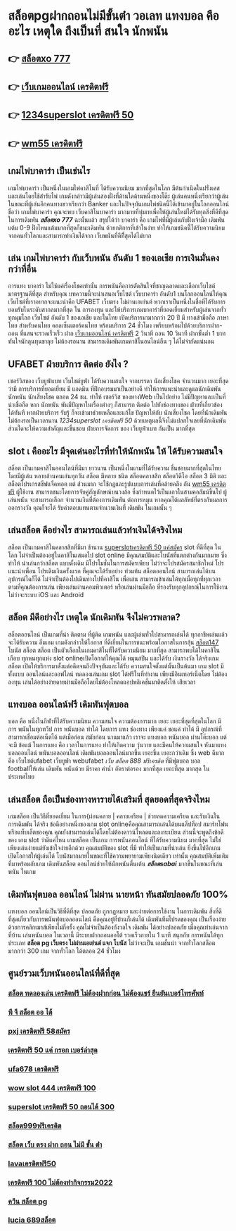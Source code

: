 # สล็อตpgฝากถอนไม่มีขั้นต่ํา วอเลท แทงบอล  คืออะไร  เหตุใด ถึงเป็นที่ สนใจ  นักพนัน 

## 👉 [สล็อตxo 777](https://www.ufaeat.com/credit-free-50/)
## 👉 [เว็บเกมออนไลน์ เครดิตฟรี](https://www.ufaeat.com/regis-ufabet-master-free/)
## 👉 [1234superslot เครดิตฟรี 50](https://www.ufaeat.com/regis-ufabet-master-free/)
## 👉 [wm55 เครดิตฟรี](https://www.ufaeat.com/ทางเข้ายูฟ่าเบท-ufabet/)

##  เกมไพ่บาคาร่า  เป็นเช่นไร 

 เกมไพ่บาคาร่า เป็นหนึ่งในเกมไพ่คาสิโนที่ ได้รับความนิยม มากที่สุดในโลก มีต้นกำเนิดในฝรั่งเศส และเล่นโดยใช้สำรับไพ่ เกมดังกล่าวมีผู้เล่นสองฝั่งที่ด้านใดด้านหนึ่งของโต๊ะ ผู้เล่นคนหนึ่งเรียกว่าผู้เล่น ในขณะที่ผู้เล่นอีกคนทางขวาเรียกว่า  Banker และในปัจจุบันเกมไพ่ชนิดนี้ได้เข้ามาอยู่ในโลกออนไลน์ ชื่อว่า  เกมไพ่บาคาร่า  คุณจะพบ เว็บคาสิโนบาคาร่า มากมายที่ทุ่มเทเพื่อให้ผู้เล่นใหม่ได้รับทุกสิ่งที่ดีที่สุดในการเดิมพัน  ***สล็อตxo 777*** ฉะนั้นแล้ว สรุปได้ว่า บาคาร่า คือ เกมไพ่ที่มีผู้เล่นกับฝั่งเจ้ามือ เดิมพันแต้ม 0-9 ฝั่งไหนแต้มมากที่สุดก็ชนะเดิมพัน ด้วยกติการที่เข้าในง่าย ทำให้เกมชนิดนี้่ได้รับความนิยมจากคนทั่วโลกและสามารถทำเงินได้จาก เว็บพนันที่ดีทีึ่สุดได้ไม่ยาก




## เล่น เกมไพ่บาคาร่า กับเว็บพนัน อันดับ 1 ของเอเชีย การเงินมั่นคงกว่าที่อื่น

 การแทง  บาคาร่า ไม่ใช่แค่เรื่องโชคเท่านั้น การพนันคือการตัดสินใจที่ชาญฉลาดและเลือกเว็บไซต์  มาตรฐานดีที่สุด  สำหรับคุณ บทความนี้จะนำเสนอเว็บไซต์ เว็บบาคาร่า อันดับ1 บนโลกออนไลน์ให้คุณ เว็บไซต์ที่เราอยากจะแนะนำคือ UFABET   เว็บตรง  ไม่ผ่านเอเย่นต์ พวกเราเป็นหนึ่งในชื่อที่ได้รับการยอมรับในระดับสากลมากที่สุด ใน การลงทุน  และให้บริการเกมบาคาร่าที่ยอดเยี่ยมสำหรับผู้เล่นจากทั่วทุกมุมโลก เว็บไซต์ อันดับ 1 ของเอเชีย และในไทย เปิดบริการมามากกว่า 20 ปี มี ทางเข้ามือถือ ภาษาไทย สำหรับคนไทย คอลเซ็นเตอร์คนไทย พร้อมบริการ 24 ชั่วโมง  เพรียบพร้อมไปด้วยบริการฝาก-ถอน ที่แสนจะรวดเร็วเร็ว ฝาก [เว็บเกมออนไลน์ เครดิตฟรี](https://www.ufaeat.com/regis-ufabet-master-free/) 2 วินาที ถอน 10 วินาที ฝากขั้นต่ำ 1 บาท  ทันใจนักลุนทุนขาลุย ไม่ต้องรอนาน สามารถเดิมพันเกมคาสิโนอนไลน์อืน ๆ ได้ไม่จำกัดแน่นอน


## UFABET ฝ่ายบริการ ติดต่อ ยังไง ?

 เซอร์วิสของ เว็บยูฟ่าเบท เว็บไซต์ยูฟ่า  ได้รับความสนใจ จากบรรดา นักเสี่ยงโชค จำนวนมาก เยอะที่สุด  ว่ามี การบริการที่ยอดเยี่ยม  มี แอดมิน ที่ฝึกอบรมมาเป็นอย่างดี ทำให้การแนะนำและดูแลนักเดิมพัน นักพนัน นักเสี่ยงโชค  ตลอด 24 ชม.  ทำให้ เซอร์วิส ของทางWeb เป็นไปอย่าง ไม่มีปัญหาและเป็นที่  น่าเชื่อถือ หาก  นักพนัน พันมีปัญหาในเรื่องต่างๆ ก็สามารถ ติดต่อ  ไปยังช่องทางของ ฝ่ายที่เกี่ยวข้อง ได้ทันที  หากฝ่ายบริการ รับรู้  ก็จะเข้ามาช่วยเหลือและแก้ไข ปัญหาให้กับ นักเสี่ยงโชค โดยที่นักเดิมพันไม่ต้องรอเป็นเวลานาน *1234superslot เครดิตฟรี 50* ด้วยเหตุผลนี้จึงไม่แปลกใจเลยที่นักเดิมพัน ส่วนใดจะให้ความสำคัญและชื่นชอบ ฝ่ายการจัดการ ของ เว็บยูฟ่าเบท  กันเป็น  มากที่สุด


##  slot เ คืออะไร มีจุดเด่นอะไรที่ทำให้นักพนัน ให้ ได้รับความสนใจ 

สล็อต เป็นเกมคาสิโนออนไลน์ที่มีมา ยาวนาน เป็นหนึ่งในเกมที่ได้รับความ ชื่นชอบมากที่สุดในไทย โดยมีผู้เล่น หลายล้านคนเล่นทุกวัน สล็อต มีหลาย ชนิด  สล็อตคลาสสิก สล็อตวิดีโอ สล็อต 3 มิติ และสล็อตโปรเกรสซีฟแจ็คพอต แต่ ส่วนมาก จะใช้กฎและรูปแบบการเล่นที่คล้ายคลึง กัน [wm55 เครดิตฟรี](https://www.ufaeat.com/)  ผู้ใช้งาน สามารถชนะโดยการจับคู่สัญลักษณ์บนวงล้อ ซึ่งกำหนดไว้เป็นแถวในสามคอลัมน์ขึ้นไป  ผู้เล่นพนัน จะสามารถเลือก จำนวนเงินที่ต้องการเดิมพัน ต่อการหมุน หากคุณได้ผลลัพธ์ที่ตรงกับผลการออกรางวัล คุณก็จะได้ รับค่าตอบแทนตามจำนวนเงินที่ เดิมพัน ในเกมนั้น ๆ


## เล่นสล็อต ดีอย่างไร สามารถเล่นแล้วทำเงินได้จริงไหม

สล็อต เป็นเกมคาสิโนคลาสสิกที่มีมา ช้านาน [superslotเครดิตฟรี 50 แค่สมัคร](https://www.ufaeat.com/register/)  slot ที่ดีที่สุด ในโลก ไม่จำเป็นต้องอยู่ในคาสิโนเสมอไป  slot online มีคุณสมบัติและโบนัสที่แตกต่างกันมากมาย ซึ่งทำให้ น่าเล่นกว่าสล็อต แบบดั้งเดิม  มีโปรโมชั่นในการสมัครเพียบ ไม่ว่าจะโปรสมัครสมาชิกใหม่ โปรแนะนำเพื่อน โปรเติมเงินครั้งแรก ที่คุณจะได้รับอย่าง ท่วมท้น  สล็อตออนไลน์ สามารถเล่นได้บนอุปกรณ์ใดก็ได้ ไม่จำเป็นต้องไปเดินทางไปที่คาสิโน เพื่อเล่น สามารถเข้าเล่นได้ทุกเมื่อทุกที่ทุกเวลาตามที่คุณต้องการเล่น เพียงเล่นผ่านคอมพิวเตอร์ หรือเล่นผ่านมือถือ ที่รองรับทุกอุปกรณ์ในการใช้งาน ไม่ว่าจะระบบ iOS และ Android

## สล็อต  มีดีอย่างไร เหตุใด นักเดิมพัน จึงไม่ควรพลาด?

 สล็อตออนไลน์ เป็นเกมที่น่า ติดตาม ที่ผู้ติด เกมพนัน และผู้เล่นทั่วไปสามารถเล่นได้ ทุกอาชีพเล่นแล้วจะได้รับความ อิ่มเอม เกมดังกล่าวให้โอกาส ที่ดีเยี่ยมในการชนะพร้อมโอกาสในการลุ้น [สล็อต147](https://www.ufaeat.com/ufabet-master-login/) โบนัส สล็อต  สล็อต  เป็นตัวเลือกในเกมคาสิโนที่ได้รับความนิยม มากที่สุด สามารถพบได้ในคาสิโนเกือบ ทุกหนทุกแห่ง  slot onlineเปิดโอกาสให้คุณได้ หมุนสปิน และได้รับ เงินรางวัล ได้จริงเกมสล็อต  เปิดให้บริการมาตั้งแต่อดีตจนถึงปัจจุบันและได้รับ ความสนใจตั้งแต่นั้นเป็นต้นมา เกม slot มีทั้งแบบ ออนไลน์และออฟไลน์ ทดลองเล่นเกม slot ได้ฟรีในที่ทำงาน เพียงมีอินเทอร์เน็ตโดย ไม่ต้องลงทุน เล่นได้อย่างง่ายดายผ่านมือถือโดยไม่ต้องโหลดแอปพลิเคชั่นมาติดตั้งให้ เสียเวลา 


## แทงบอล ออนไลน์ฟรี เดิมพันฟุตบอล

 บอล  คือ หนึ่งในกีฬาที่ได้รับความนิยม ความสนใจ ความต้องการมาก เยอะ เยอะที่สุดที่สุดในโลก มีการ พนันในทุกทวีป การ พนันบอล ทำได้  โดยการ แทง   ช่องทาง เพียงแค่ ขอแค่ ทำได้ มี อุปกรณ์ที่สามารถเชื่อมต่อเน็ตได้ แต่เมื่อก่อน สมัยก่อน นานมาแล้ว เราจะ แทงบอล  พนันบอล ผ่านโต๊ะบอล แต่จะมี ข้อแม้ ในการแทง  คือ เวลาในการแทง  ทำให้เกิดความ วุ่นวาย และมีคนให้ความสนใจ หันมาแทงบอลออนไลน์ พนันบอลออนไลน์ เดิมพันบอลออนไลน์มากขึ้น เยอะขึ้น เยอะกว่าเดิม ซึ่ง web   ดีมาก คือ เว็บไซต์ufabet เว็บยูฟ่า webufabet *เว็บ สล็อต 888 ฟรีเครดิต* ที่มีฟุตบอล บอล footballให้เล่น เดิมพัน พนันด้วย มีราคา ค่าน้ำ อัตราต่อรอง มากที่สุด เยอะที่สุด มากสุด ในประเทศไทย

## เล่นสล็อต ถือเป็นช่องทางหารายได้เสริมที่ สุดยอดที่สุดจริงไหม

เกมสล็อต เป็นวิธีที่ยอดเยี่ยม ในการ{ผ่อนคลาย | คลายเครียด | ช่วยลดความเครียด และรับเงินใน การเดิมพัน ได้จริง ข้อดีอย่างหนึ่งของเกม slot onlineคือคุณสามารถเล่นได้บนแล็ปท็อป สมาร์ทโฟน หรือแท็บเล็ตของคุณ คุณยังสามารถเล่นได้โดยไม่ต้องดาวน์โหลดและลงทะเบียน ส่วนนี้จะพูดถึงข้อดีของ เกม slot ว่าดีแค่ไหน เกมสล็อต เป็นเกม การพนันออนไลน์ ที่ได้รับความนิยม มากที่สุด ไม่ใช่เพียงเล่นง่ายแต่ยังเข้าใจง่ายอีกด้วย คุณสมบัติของ slot ที่มี ทำให้เป็นเกมที่น่าเล่น ยิ่งขึ้นไปอีกเกม เปิดโอกาสให้ผู้เล่นได้ โบนัสมากมายในขณะที่ใช้ความพยายามเพียงนิดเดียว เท่านั้น คุณสมบัติเพิ่มเติมที่มาพร้อมกับเกม เดิมพันสล็อต  ออนไลน์ช่วยให้นักพนันตื่นเต้น ***สล็อตsabai*** มากขึ้นในขณะที่เล่นพนัน ในเกม


##  เดิมพันฟุตบอล ออนไลน์ ไม่ผ่าน นายหน้า  ทันสมัยปลอดภัย 100%

แทงบอล ออนไลน์เป็นวิธีที่ดีที่สุด ปลอดภัย ถูกกฎหมาย และง่ายต่อการใช้งาน ในการเดิมพัน สิ่งที่ดีที่สุดเกี่ยวกับการพนันฟุตบอลออนไลน์ คือคุณอยู่ที่บ้านก็เล่นได้ เดิมพันทีมโปรดของคุณ เป็นเรื่องง่ายด้วยการคลิกเมาส์เพียงไม่กี่ครั้ง คุณไม่จำเป็นต้องกังวลใจ เดิมพัน ได้อย่างปลอดภัย เมื่อคุณทำเล่นจากที่บ้าน เล่นพนันบอล  ในเวลานี้  มีระบบฝากถอนออโต้ รวดเร็วถายใน 1 นาที  สนุกกับ การพนันได้ทุกประเภท **สล็อต pg เว็บตรง ไม่ผ่านเอเย่นต์ แจก โบนัส** ไม่ว่าจะเป็น  เกมชั้นนำ  จากทั่วโลกสล็อต  มากกว่า 300 เกม จากทั่วโลก ได้ตลอด 24 ชั่วโมง


## ศูนย์รวมเว็บพนันออนไลน์ที่ดีที่สุด

### [สล็อต ทดลองเล่น เครดิตฟรี ไม่ต้องฝากก่อน ไม่ต้องแชร์ ยืนยันเบอร์โทรศัพท์](https://atom.io/themes/ทางเข้า%20ufabet%20ใหม่ล่าสุด%20สล็อต%201150%20008%20สล็อต%20สมัครฟรี%20ฟรีเครดิต%20100%)
### [พี จี สล็อต ออ โต้](https://atom.io/themes/ทางเข้า%20ufabet%20ใหม่ล่าสุด%20สล็อต%20ทดลอง%20008%20สล็อต%20สมัครฟรี%20ฟรีเครดิต%20100%)
### [pxj เครดิตฟรี 58สมัคร](https://atom.io/themes/ทางเข้า%20ufabet%20ใหม่ล่าสุด%20เครดิตฟรี%20100%20ทำ%20เทิ%20ร์%20น%20300%20008%20สล็อต%20สมัครฟรี%20ฟรีเครดิต%20100%)
### [เครดิตฟรี 50 แค่ กรอก เบอร์ล่าสุด](https://atom.io/themes/ทางเข้า%20ufabet%20ใหม่ล่าสุด%20สล็อต%20ฝาก-ถอน%20true%20wallet%20ไม่มี%20บัญชีธนาคาร%2010รับ100%20008%20สล็อต%20สมัครฟรี%20ฟรีเครดิต%20100%)
### [ufa678 เครดิตฟรี](https://atom.io/themes/ทางเข้า%20ufabet%20ใหม่ล่าสุด%20เกม%20ออนไลน์%20สล็อต%20008%20สล็อต%20สมัครฟรี%20ฟรีเครดิต%20100%)
### [wow slot 444 เครดิตฟรี 100](https://atom.io/themes/ทางเข้า%20ufabet%20ใหม่ล่าสุด%20วิธี%20สมัคร%20ufabet%20มือถือ%20008%20สล็อต%20สมัครฟรี%20ฟรีเครดิต%20100%)
### [superslot เครดิตฟรี 50 ถอนได้ 300](https://atom.io/themes/ทางเข้า%20ufabet%20ใหม่ล่าสุด%20สล็อต147%20008%20สล็อต%20สมัครฟรี%20ฟรีเครดิต%20100%)
### [สล็อต999ฟรีเครดิต](https://atom.io/themes/ทางเข้า%20ufabet%20ใหม่ล่าสุด%20kingkongสล็อต%20008%20สล็อต%20สมัครฟรี%20ฟรีเครดิต%20100%)
### [สล็อต เว็บ ตรง ฝาก ถอน ไม่มี ขั้น ต่ํา](https://atom.io/themes/ทางเข้า%20ufabet%20ใหม่ล่าสุด%20eazyslot%20เครดิตฟรี%20008%20สล็อต%20สมัครฟรี%20ฟรีเครดิต%20100%)
### [lavaเครดิตฟรี50](https://atom.io/themes/ทางเข้า%20ufabet%20ใหม่ล่าสุด%20lavagame%20เครดิตฟรี%20100%20008%20สล็อต%20สมัครฟรี%20ฟรีเครดิต%20100%)
### [เครดิตฟรี 100 ไม่ต้องทำกิจกรรม2022](https://atom.io/themes/ทางเข้า%20ufabet%20ใหม่ล่าสุด%20สล็อต%20ฝาก%201%20บาท%20รับ%2050%20008%20สล็อต%20สมัครฟรี%20ฟรีเครดิต%20100%)
### [ควีน สล็อต pg](https://atom.io/themes/ทางเข้า%20ufabet%20ใหม่ล่าสุด%20สล็อต008%20008%20สล็อต%20สมัครฟรี%20ฟรีเครดิต%20100%)
### [lucia 689สล็อต](https://atom.io/themes/ทางเข้า%20ufabet%20ใหม่ล่าสุด%20superslot%20wallet%20เครดิตฟรี%20008%20สล็อต%20สมัครฟรี%20ฟรีเครดิต%20100%)